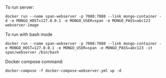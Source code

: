 To run server:

`
docker run --name span-webserver -p 7080:7080 --link mongo-container -d -e MONGO_HOST=127.0.0.1 -e MONGO_USER=span -e MONGO_PASS=abc123 webserver-image
`

To run with bash mode

`
docker run --name span-webserver -p 7080:7080 --link mongo-container -e MONGO_HOST=127.0.0.1 -e MONGO_USER=span -e MONGO_PASS=abc123 -it span/webserver /bin/bash
`

Docker compose command:

`
docker-compose -f docker-compose-webserver.yml up -d
`